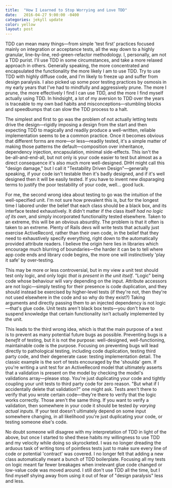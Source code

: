 ```yaml
---
title:  "How I Learned to Stop Worrying and Love TDD"
date:   2016-04-27 9:00:00 -0400
categories: jekyll update
color: yellow
layout: post
---
```

TDD can mean many things—from simple 'test first' practices focused mainly on integration or acceptance tests, all the way down to a highly granular, line-by-line, red-green-refactor methodology. I, personally, am not a TDD purist. I'll use TDD in some circumstances, and take a more relaxed approach in others. Generally speaking, the more concentrated and encapsulated the functionality the more likely I am to use TDD. Try to use TDD with highly diffuse code, and I'm likely to freeze up and suffer from design paralysis. I also picked up some poor testing practices by osmosis in my early years that I've had to mindfully and aggressively prune. The more I prune, the more effectively I find I can use TDD, and the more I find myself actually using TDD. In hindsight, a lot of my aversion to TDD over the years is traceable to my own bad habits and misconceptions—stumbling blocks and speedbumps that can slow the TDD process to a halt.

The simplest and first to go was the problem of not actually letting tests drive the design—rigidly imposing a design from the start and then expecting TDD to magically and readily produce a well-written, reliable implementation seems to be a common practice. Once it becomes obvious that different forms are more—or less—readily tested, it's a simple matter of making those patterns the default—composition over inheritance, dependency injection, encapsulation, minimal side-effects. This isn't the be-all-and-end-all, but not only is your code easier to test but almost as a direct consequence it's also much more well-designed. DHH might call this "design damage," but I call it "Testability Driven Design"—generally speaking, if your code isn't testable then it's badly designed, and if it's well designed then it will be easily tested. If you have to invent new disparaging terms to justify the poor testability of your code, well... good luck.

For me, the second wrong idea about testing to go was the intuition of the well-specified unit. I'm not sure how prevalent this is, but for the longest time I labored under the belief that each class should be a black box, and its interface tested exhaustively. It didn't matter if the class itself *had no logic of its own*, and simply incorporated functionality tested elsewhere. Taken to an extreme, this will be an obvious absurdity. The problem is that it often is taken to an extreme. Plenty of Rails devs will write tests that actually just exercise ActiveRecord, rather than their own code, in the belief that they need to exhaustively specify everything, right down to the automatically provided attribute readers. I believe the origin here lies in libraries which encourage much blurring of boundaries—the harder it can be to tell where app code ends and library code begins, the more one will instinctively 'play it safe' by over-testing.

This may be more or less controversial, but in my view a unit test should test only logic, and only logic *that is present in the unit itself*. "Logic" being code whose behaviour will vary depending on the input. Attribute accessors are not logic—simply testing for their presence is code duplication, and they should instead be exercised by higher-level tests (if they're not, then they're not used elsewhere in the code and so why do they exist?) Taking arguments and directly passing them to an injected dependency is not logic—that's glue code. Unit tests aren't black box tests—you don't have to suspend knowledge that certain functionality isn't actually implemented by the unit.

This leads to the third wrong idea, which is that the main purpose of a test is to prevent as many potential future bugs as possible. Preventing bugs is a *benefit* of testing, but it is not the purpose: well-designed, well-functioning, maintainable code is the purpose. Focusing on preventing bugs will lead directly to pathological testing, including code duplication, testing third party code, and their degenerate case: testing implementation detail. The classic example is the sort of tests encouraged by the 'shoulda' gem. If you're writing a unit test for an ActiveRecord model that ultimately asserts that a validation is present on the model by checking the model's validations array—please stop. You're just duplicating your code and tightly coupling your unit tests to third party code for zero reason. "But what if I accidentally delete that validation?" one might ask. Tests aren't there to verify that you wrote certain code—they're there to verify that the logic works correctly. Those aren't the same thing. If you want to verify a validation, then somewhere in your code it should be tested *by varying actual inputs.* If your test doesn't ultimately depend on some input somewhere changing, in all likelihood you're just duplicating your code, or testing someone else's code.

No doubt someone will disagree with my interpretation of TDD in light of the above, but once I started to shed these habits my willingness to use TDD and my velocity while doing so skyrocketed. I was no longer dreading the arduous task of writing tons of pointless tests just to make sure every line of code or potential 'contract' was covered. I no longer felt that adding a new class automatically meant a bunch of TDD boilerplate. Focusing all my tests on logic meant far fewer breakages when irrelevant glue code changed or low-value code was moved around. I still don't use TDD all the time, but I find myself shying away from using it out of fear of "design paralysis" less and less.